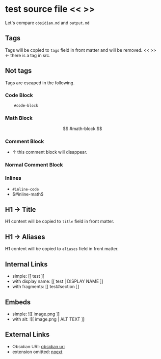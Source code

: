 # test source file <<  >>
Let's compare `obsidian.md` and `output.md`

## Tags
Tags will be copied to `tags` field in front matter and will be removed. <<  >> <- there is a tag in src.

## Not tags
Tags are escaped in the following.

### Code Block
```
	#code-block
```

### Math Block
$$
	#math-block
$$

### Comment Block

- ↑ this comment block will disappear.

### Normal Comment Block
<!--
	#normal-comment-block
-->

### Inlines
- `#inline-code`
- $#inline-math$

## H1 -> Title
H1 content will be copied to `title` field in front matter.

## H1 -> Aliases
H1 content will be copied to `aliases` field in front matter.

## Internal Links
- simple: [[ test ]]
- with display name: [[ test | DISPLAY NAME ]]
- with fragments: [[ test#section ]]

## Embeds
- simple: ![[ image.png ]]
- with alt: ![[ image.png | ALT TEXT ]]

## External Links
- Obsidian URI: [ obsidian uri ](obsidian://open?vault=obsidian&file=test)
- extension omitted: [ noext ](test)